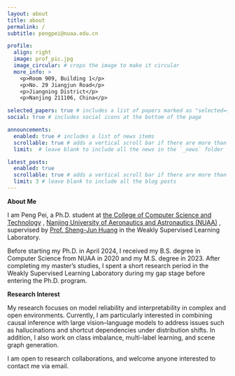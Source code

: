 ```yaml
---
layout: about
title: about
permalink: /
subtitle: pengpei@nuaa.edu.cn

profile:
  align: right
  image: prof_pic.jpg
  image_circular: # crops the image to make it circular
  more_info: >
    <p>Room 909, Building 1</p>
    <p>No. 29 Jiangjun Road</p>
    <p>Jiangning District</p>
    <p>Nanjing 211106, China</p>

selected_papers: true # includes a list of papers marked as "selected={true}"
social: true # includes social icons at the bottom of the page

announcements:
  enabled: true # includes a list of news items
  scrollable: true # adds a vertical scroll bar if there are more than 3 news items
  limit:  # leave blank to include all the news in the `_news` folder

latest_posts:
  enabled: true
  scrollable: true # adds a vertical scroll bar if there are more than 3 new posts items
  limit: 3 # leave blank to include all the blog posts
---
```


<span>**About Me**</span>

I am Peng Pei, a Ph.D. student at [the College of Computer Science and Technology](https://cs.nuaa.edu.cn/)
, [Nanjing University of Aeronautics and Astronautics (NUAA)](https://www.nuaa.edu.cn/)
, supervised by [Prof. Sheng-Jun Huang](https://parnec.nuaa.edu.cn/huangsj/)
 in the Weakly Supervised Learning Laboratory.

Before starting my Ph.D. in April 2024, I received my B.S. degree in Computer Science from NUAA in 2020 and my M.S. degree in 2023. 
After completing my master’s studies, I spent a short research period in the Weakly Supervised Learning Laboratory during my gap stage before entering the Ph.D. program.


<!-- <span style="color: blue;">**Research Interest**</span> -->
<span>**Research Interest**</span>

My research focuses on model reliability and interpretability in complex and open environments. Currently, I am particularly interested in combining causal inference with large vision–language models to address issues such as hallucinations and shortcut dependencies under distribution shifts. In addition, I also work on class imbalance, multi-label learning, and scene graph generation.

I am open to research collaborations, and welcome anyone interested to contact me via email.
